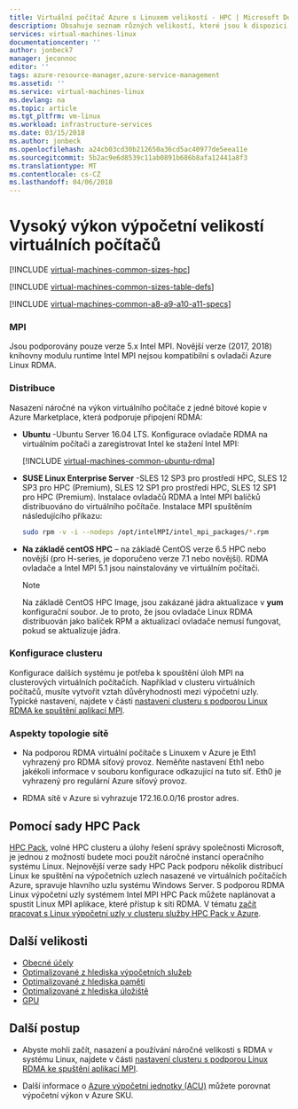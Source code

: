 ```yaml
---
title: Virtuální počítač Azure s Linuxem velikostí - HPC | Microsoft Docs
description: Obsahuje seznam různých velikostí, které jsou k dispozici pro Linux s vysokým výkonem virtuálních počítačů v Azure. Uvádí informace o počtu Vcpu, datové disky a síťové adaptéry, jakož i úložiště propustnost a šířku pásma sítě pro velikosti této série.
services: virtual-machines-linux
documentationcenter: ''
author: jonbeck7
manager: jeconnoc
editor: ''
tags: azure-resource-manager,azure-service-management
ms.assetid: ''
ms.service: virtual-machines-linux
ms.devlang: na
ms.topic: article
ms.tgt_pltfrm: vm-linux
ms.workload: infrastructure-services
ms.date: 03/15/2018
ms.author: jonbeck
ms.openlocfilehash: a24cb03cd30b212650a36cd5ac40977de5eea11e
ms.sourcegitcommit: 5b2ac9e6d8539c11ab0891b686b8afa12441a8f3
ms.translationtype: MT
ms.contentlocale: cs-CZ
ms.lasthandoff: 04/06/2018
---
```

# <a name="high-performance-compute-virtual-machine-sizes"></a>Vysoký výkon výpočetní velikostí virtuálních počítačů

[!INCLUDE [virtual-machines-common-sizes-hpc](../../../includes/virtual-machines-common-sizes-hpc.md)]

[!INCLUDE [virtual-machines-common-sizes-table-defs](../../../includes/virtual-machines-common-sizes-table-defs.md)]

[!INCLUDE [virtual-machines-common-a8-a9-a10-a11-specs](../../../includes/virtual-machines-common-a8-a9-a10-a11-specs.md)]


### <a name="mpi"></a>MPI 

Jsou podporovány pouze verze 5.x Intel MPI. Novější verze (2017, 2018) knihovny modulu runtime Intel MPI nejsou kompatibilní s ovladači Azure Linux RDMA.


### <a name="distributions"></a>Distribuce
 
Nasazení náročné na výkon virtuálního počítače z jedné bitové kopie v Azure Marketplace, která podporuje připojení RDMA:
  
* **Ubuntu** -Ubuntu Server 16.04 LTS. Konfigurace ovladače RDMA na virtuálním počítači a zaregistrovat Intel ke stažení Intel MPI:

  [!INCLUDE [virtual-machines-common-ubuntu-rdma](../../../includes/virtual-machines-common-ubuntu-rdma.md)]

* **SUSE Linux Enterprise Server** -SLES 12 SP3 pro prostředí HPC, SLES 12 SP3 pro HPC (Premium), SLES 12 SP1 pro prostředí HPC, SLES 12 SP1 pro HPC (Premium). Instalace ovladačů RDMA a Intel MPI balíčků distribuováno do virtuálního počítače. Instalace MPI spuštěním následujícího příkazu:

  ```bash
  sudo rpm -v -i --nodeps /opt/intelMPI/intel_mpi_packages/*.rpm
  ```
    
* **Na základě centOS HPC** – na základě CentOS verze 6.5 HPC nebo novější (pro H-series, je doporučeno verze 7.1 nebo novější). RDMA ovladače a Intel MPI 5.1 jsou nainstalovány ve virtuálním počítači.  
 
  > [!NOTE]
  > Na základě CentOS HPC Image, jsou zakázané jádra aktualizace v **yum** konfigurační soubor. Je to proto, že jsou ovladače Linux RDMA distribuován jako balíček RPM a aktualizací ovladače nemusí fungovat, pokud se aktualizuje jádra.
  > 
 
### <a name="cluster-configuration"></a>Konfigurace clusteru 
    
Konfigurace dalších systému je potřeba k spouštění úloh MPI na clusterových virtuálních počítačích. Například v clusteru virtuálních počítačů, musíte vytvořit vztah důvěryhodnosti mezi výpočetní uzly. Typické nastavení, najdete v části [nastavení clusteru s podporou Linux RDMA ke spuštění aplikací MPI](classic/rdma-cluster.md?toc=%2fazure%2fvirtual-machines%2flinux%2fclassic%2ftoc.json).

### <a name="network-topology-considerations"></a>Aspekty topologie sítě
* Na podporou RDMA virtuální počítače s Linuxem v Azure je Eth1 vyhrazený pro RDMA síťový provoz. Neměňte nastavení Eth1 nebo jakékoli informace v souboru konfigurace odkazující na tuto síť. Eth0 je vyhrazený pro regulární Azure síťový provoz.

* RDMA sítě v Azure si vyhrazuje 172.16.0.0/16 prostor adres. 


## <a name="using-hpc-pack"></a>Pomocí sady HPC Pack
[HPC Pack](https://technet.microsoft.com/library/jj899572.aspx), volné HPC clusteru a úlohy řešení správy společnosti Microsoft, je jednou z možností budete moci použít náročné instancí operačního systému Linux. Nejnovější verze sady HPC Pack podporu několik distribucí Linux ke spuštění na výpočetních uzlech nasazené ve virtuálních počítačích Azure, spravuje hlavního uzlu systému Windows Server. S podporou RDMA Linux výpočetní uzly systémem Intel MPI HPC Pack můžete naplánovat a spustit Linux MPI aplikace, které přístup k síti RDMA. V tématu [začít pracovat s Linux výpočetní uzly v clusteru služby HPC Pack v Azure](classic/hpcpack-cluster.md?toc=%2fazure%2fvirtual-machines%2flinux%2fclassic%2ftoc.json).

## <a name="other-sizes"></a>Další velikosti
- [Obecné účely](sizes-general.md)
- [Optimalizované z hlediska výpočetních služeb](sizes-compute.md)
- [Optimalizované z hlediska paměti](sizes-memory.md)
- [Optimalizované z hlediska úložiště](sizes-storage.md)
- [GPU](../windows/sizes-gpu.md)


## <a name="next-steps"></a>Další postup

- Abyste mohli začít, nasazení a používání náročné velikosti s RDMA v systému Linux, najdete v části [nastavení clusteru s podporou Linux RDMA ke spuštění aplikací MPI](classic/rdma-cluster.md?toc=%2fazure%2fvirtual-machines%2flinux%2fclassic%2ftoc.json).

- Další informace o [Azure výpočetní jednotky (ACU)](acu.md) můžete porovnat výpočetní výkon v Azure SKU.




